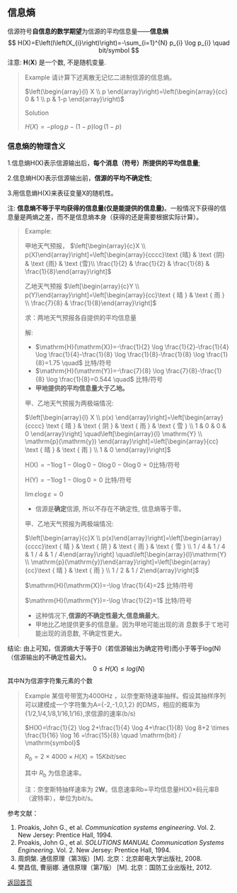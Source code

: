 ## 信息熵

信源符号**自信息的数学期望**为信源的平均信息量——**信息熵**  
$$
H(X)=E\left(I\left(X_{i}\right)\right)=-\sum_{i=1}^{N} p_{i} \log p_{i} \quad  bit/symbol
$$
注意: $\mathbf{H}(\mathbf{X})$  是一个数, 不是随机变量.

> Example  请计算下述离散无记忆二进制信源的信息熵。
>
> $\left(\begin{array}{l}
> X \\
> p
> \end{array}\right)=\left(\begin{array}{cc}
> 0 & 1 \\
> p & 1-p
> \end{array}\right)$
>
> Solution
>
> $H(X)=-p \log p-(1-p) \log (1-p)$

### 信息熵的物理含义

1.信息熵H(X)表示信源输出后，**每个消息（符号）所提供的平均信息量**;

2.信息熵H(X)表示信源输出前，**信源的平均不确定性**;

3.用信息熵H(X)来表征变量X的随机性。

注: **信息熵不等于平均获得的信息量(仅是能提供的信息量)**。一般情况下获得的信息量是两熵之差，而不是信息熵本身（获得的还是需要根据实际计算）。

> Example:
>
> 甲地天气预报， $\left[\begin{array}{c}X \\ p(X)\end{array}\right]=\left[\begin{array}{cccc}\text {晴} & \text {阴} & \text {雨} & \text {雪}\\ \frac{1}{2} & \frac{1}{2} & \frac{1}{8} & \frac{1}{8}\end{array}\right]$ 
>
> 乙地天气预报 $\left[\begin{array}{c}Y \\ p(Y)\end{array}\right]=\left[\begin{array}{cc}\text { 晴 } & \text { 雨 } \\ \frac{7}{8} & \frac{1}{8}\end{array}\right]$ 
>
> 求：两地天气预报各自提供的平均信息量
>
> 解:  
>
> - $\mathrm{H}(\mathrm{X})=-\frac{1}{2} \log \frac{1}{2}-\frac{1}{4} \log \frac{1}{4}-\frac{1}{8} \log \frac{1}{8}-\frac{1}{8} \log \frac{1}{8}=1.75 \quad$  比特/符号  
> - $\mathrm{H}(\mathrm{Y})=-\frac{7}{8} \log \frac{7}{8}-\frac{1}{8} \log \frac{1}{8}=0.544 \quad$ 比特/符号 
> - **甲地提供的平均信息量大于乙地。**
>
> 甲、乙地天气预报为两极端情况:
>
> $\left[\begin{array}{l}
> X \\
> p(x)
> \end{array}\right]=\left[\begin{array}{cccc}
> \text { 晴 } & \text { 阴 } & \text { 雨 } & \text { 雪 } \\
> 1 & 0 & 0 & 0
> \end{array}\right] \quad\left[\begin{array}{l}
> \mathrm{Y} \\
> \mathrm{p}(\mathrm{y})
> \end{array}\right]=\left[\begin{array}{cc}
> \text { 晴 } & \text { 雨 } \\
> 1 & 0
> \end{array}\right]$
>
> $\mathrm{H}(\mathrm{X})=-1 \log 1-0 \log 0-0 \log 0-0 \log 0 = 0$比特/符号
>
> $\mathrm{H}(\mathrm{Y})=-1 \log 1-0 \log 0=0$  比特/符号
>
> $\lim \varepsilon \log \varepsilon=0$
>
> + 信源是**确定**信源, 所以不存在不确定性, 信息熵等于零。
>
> 甲、乙地天气预报为两极端情况:
>
> $\left[\begin{array}{c}X \\ p(x)\end{array}\right]=\left[\begin{array}{cccc}\text { 晴 } & \text { 阴 } & \text { 雨 } & \text { 雪 } \\ 1 / 4 & 1 / 4 & 1 / 4 & 1 / 4\end{array}\right] \quad\left[\begin{array}{l}\mathrm{Y} \\ \mathrm{p}(\mathrm{y})\end{array}\right]=\left[\begin{array}{cc}\text { 晴 } & \text { 雨 } \\ 1 / 2 & 1 / 2\end{array}\right]$
>
> $\mathrm{H}(\mathrm{X})=-\log \frac{1}{4}=2$  比特/符号
>
> $\mathrm{H}(\mathrm{Y})=-\log \frac{1}{2}=1$  比特/符号
>
> - 这种情况下,**信源的不确定性最大,信息熵最大**。
> - 甲地比乙地提供更多的信息量。因为甲地可能出现的消 息数多于て地可能出现的消息数, 不确定性更大。

结论:  由上可知，信源熵大于等于0（若信源输出为确定符号)而小于等于log(N)（信源输出的不确定性最大)。
$$
0≤H(X)≤ log(N)
$$
其中N为信源字符集元素的个数

> Example 某信号带宽为4000Hz ，以奈奎斯特速率抽样。假设其抽样序列可以建模成一个字符集为A={-2,-1,0,1,2} 的DMS，相应的概率为{1/2,1/4,1/8,1/16,1/16},求信源的速率(b/s)
>
> $H(X)=\frac{1}{2} \log 2+\frac{1}{4} \log 4+\frac{1}{8} \log 8+2 \times \frac{1}{16} \log 16 =\frac{15}{8} \quad \mathrm{bit} / \mathrm{symbol}$
>
> $R_{b}=2 \times 4000 \times H(X)=15 K  bit  / \mathrm{sec}$
>
> 其中 $R_{\mathrm{b}}$ 为信息速率。
>
> 注：奈奎斯特抽样速率为 $2 \mathbf{W}$。信息速率Rb=平均信息量H(X)×码元率B（波特率），单位为bit/s。



参考文献：

1. Proakis, John G., et al. *Communication systems engineering*. Vol. 2. New Jersey: Prentice Hall, 1994.
2. Proakis, John G., et al. *SOLUTIONS MANUAL Communication Systems Engineering*. Vol. 2. New Jersey: Prentice Hall, 1994.
3. 周炯槃. 通信原理（第3版）[M\]. 北京：北京邮电大学出版社, 2008.
4. 樊昌信, 曹丽娜. 通信原理（第7版） [M\]. 北京：国防工业出版社, 2012.



[返回首页](https://github.com/timerring/information-theory)
